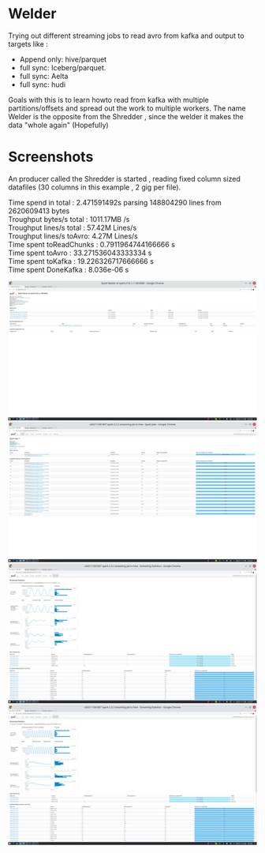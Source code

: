 # Welder
Trying out different streaming jobs to read avro from kafka and output to targets like :
*  Append only: hive/parquet  
*  full sync: Iceberg/parquet.
*  full sync: Aelta
*  full sync: hudi

Goals with this is to learn howto read from kafka with multiple partitions/offsets and spread out the work to multiple workers.
The name Welder is the opposite from the Shredder , since the welder it makes the data "whole again" (Hopefully)



# Screenshots
An producer called the Shredder is started  , reading fixed column sized datafiles (30 columns in this example , 2 gig per file).  

Time spend in total     : 2.471591492s  parsing  148804290  lines from  2620609413  bytes  
Troughput bytes/s total : 1011.17MB /s  
Troughput lines/s total : 57.42M  Lines/s  
Troughput lines/s toAvro: 4.27M  Lines/s  
Time spent toReadChunks : 0.7911964744166666 s  
Time spent toAvro       : 33.271536043333334 s  
Time spent toKafka      : 19.226326717666666 s  
Time spent DoneKafka      : 8.036e-06 s  

![Screenshot](screenshots/spark_232_streaming_1.png)  
![Screenshot](screenshots/spark_232_streaming_2.png)  
![Screenshot](screenshots/spark_232_streaming_3.png)  
![Screenshot](screenshots/spark_232_streaming_4.png)  

